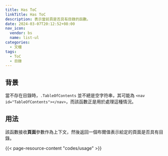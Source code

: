 ```yaml
---
title: Has ToC
linkTitle: Has ToC
description: 表示當前頁是否具有目錄的函數。
date: 2024-03-07T20:12:52+08:00
nav_icon:
  vendor: bs
  name: list-ul
categories:
  - 文檔
tags:
  - ToC
  - 目錄
---
```


## 背景

當不存在目錄時，`.TableOfContents` 並不總是空字符串，其可能為 `<nav id="TableOfContents"></nav>`，而該函數正是用於處理這種情況。

## 用法

該函數接收**頁面**參數作為上下文，然後返回一個布爾值表示給定的頁面是否具有目錄。

{{< page-resource-content "codes/usage" >}}
